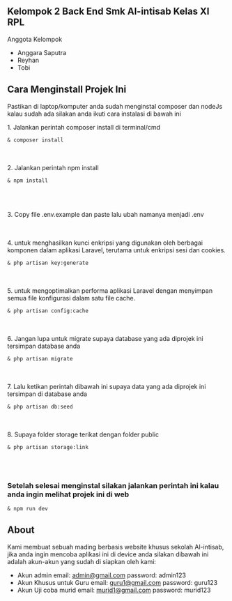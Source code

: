 ## Kelompok 2 Back End Smk Al-intisab Kelas XI RPL

<span>Anggota Kelompok</span>
<ul>
    <li>Anggara Saputra</li>
    <li>Reyhan</li>
    <li>Tobi</li>
</ul>

## Cara Menginstall Projek Ini
  <p>Pastikan di laptop/komputer anda sudah menginstal composer dan nodeJs kalau sudah ada silakan anda ikuti cara instalasi di bawah ini</p>
  1. Jalankan perintah composer install di terminal/cmd
      <pre><code class="language-html">& composer install</code></pre>
      <br><br>
  2. Jalankan perintah npm install
     <pre><code class="language-html">& npm install</code></pre>
     <br><br>
  <p>3. Copy file .env.example dan paste lalu ubah namanya menjadi .env</p>
<br><br>
   4. untuk menghasilkan kunci enkripsi yang digunakan oleh berbagai komponen dalam aplikasi Laravel, terutama untuk enkripsi sesi dan cookies.
       <pre><code class="language-html">& php artisan key:generate</code></pre>
<br><br>
   5. untuk mengoptimalkan performa aplikasi Laravel dengan menyimpan semua file konfigurasi dalam satu file cache.
       <pre><code class="language-html">& php artisan config:cache</code></pre>
<br><br>
   6. Jangan lupa untuk migrate supaya database yang ada diprojek ini tersimpan database anda
   <pre><code class="language-html">& php artisan migrate</code></pre>
   <br><br>
   7. Lalu ketikan perintah dibawah ini supaya data yang ada diprojek ini tersimpan di database anda
   <pre><code class="language-html">& php artisan db:seed</code></pre>
   <br><br>
   8. Supaya folder storage terikat dengan folder public
   <pre><code class="language-html">& php artisan storage:link</code></pre>
   <br><br>
   
   <h3>Setelah selesai menginstal silakan jalankan perintah ini kalau anda ingin melihat projek ini di web</h3>
   <pre><code class="language-html">& npm run dev</code></pre>


## About 
 Kami membuat sebuah mading berbasis website khusus sekolah Al-intisab, jika anda ingin mencoba aplikasi ini di device anda silakan dibawah ini adalah akun-akun yang sudah di siapkan oleh kami:
 - Akun admin
       email: admin@gmail.com
       password: admin123
   <br>
 - Akun Khusus untuk Guru
       email: guru1@gmail.com
       password: guru123
   <br>
 - Akun Uji coba murid
       email: murid1@gmail.com
       password: murid123
